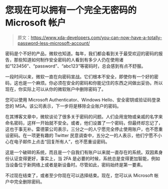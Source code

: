 # 您现在可以拥有一个完全无密码的 Microsoft 帐户

> 原文：<https://www.xda-developers.com/you-can-now-have-a-totally-password-less-microsoft-account/>

密码是个不好的产品，微软也知道。每年，我们都会看到关于最受欢迎的密码的报告，那些知道如何制作安全密码的人看到有多少人仍在使用诸如“123456”、“password”、“abc123”等密码时，总会感到有点不舒服。

一段时间以来，微软一直在向密码宣战。它们根本不安全，即使你有一个好的密码，这也是一个麻烦。你必须在安全的密码和你能记住的东西之间做出妥协。所以现在，你实际上可以从你的微软账户中删除密码了。

您可以使用 Microsoft Authenticator、Windows Hello、安全密钥或验证码登录您的 MSA。该公司表示，下一步将是移除企业账户的密码。

在其博客文章中，微软谈论了很多关于密码的问题。人们会用宠物或亲戚的名字来命名密码，这样一开始就不安全。或者，他们设置了一个密码，但最终却忘记了，这也于事无补。雷德蒙公司表示，三分之一的人宁愿完全停止使用账户，也不愿重设密码。在一项更有趣的 Twitter 民意调查中，五分之一的人表示，他们宁愿不小心在电子邮件上点击“回复所有人”，也不愿重设密码。

这是一个破碎的系统，而且是一个自我们有账户以来就一直存在的系统。双因素身份认证变得更好，事实上，当 2FA 是必要的时候，系统总是变得更加智能，例如当设备位于新网络上或者是新设备时。尽管如此，密码始终是第一要素。

不过现在结束了，或者至少你现在可以选择结束。现在，您可以从 Microsoft 帐户中完全删除密码。